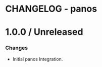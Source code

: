 # CHANGELOG - panos

1.0.0 / Unreleased
==================
### Changes

* Initial panos Integration.
